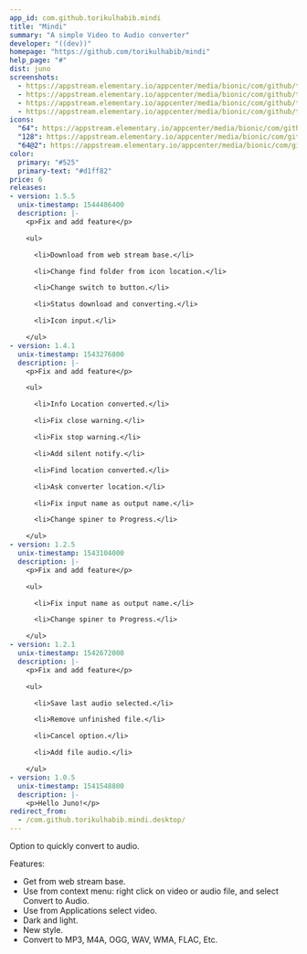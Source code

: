 ```yaml
---
app_id: com.github.torikulhabib.mindi
title: "Mindi"
summary: "A simple Video to Audio converter"
developer: "((dev))"
homepage: "https://github.com/torikulhabib/mindi"
help_page: "#"
dist: juno
screenshots:
  - https://appstream.elementary.io/appcenter/media/bionic/com/github/torikulhabib.mindi/1E1AC6DC9C6F97D1982BEBD2CC9960D3/screenshots/image-1_orig.png
  - https://appstream.elementary.io/appcenter/media/bionic/com/github/torikulhabib.mindi/1E1AC6DC9C6F97D1982BEBD2CC9960D3/screenshots/image-2_orig.png
  - https://appstream.elementary.io/appcenter/media/bionic/com/github/torikulhabib.mindi/1E1AC6DC9C6F97D1982BEBD2CC9960D3/screenshots/image-3_orig.png
  - https://appstream.elementary.io/appcenter/media/bionic/com/github/torikulhabib.mindi/1E1AC6DC9C6F97D1982BEBD2CC9960D3/screenshots/image-4_orig.png
icons:
  "64": https://appstream.elementary.io/appcenter/media/bionic/com/github/torikulhabib.mindi/1E1AC6DC9C6F97D1982BEBD2CC9960D3/icons/64x64/com.github.torikulhabib.mindi_com.github.torikulhabib.mindi.png
  "128": https://appstream.elementary.io/appcenter/media/bionic/com/github/torikulhabib.mindi/1E1AC6DC9C6F97D1982BEBD2CC9960D3/icons/128x128/com.github.torikulhabib.mindi_com.github.torikulhabib.mindi.png
  "64@2": https://appstream.elementary.io/appcenter/media/bionic/com/github/torikulhabib.mindi/1E1AC6DC9C6F97D1982BEBD2CC9960D3/icons/64x64@2/com.github.torikulhabib.mindi_com.github.torikulhabib.mindi.png
color:
  primary: "#525"
  primary-text: "#d1ff82"
price: 6
releases:
- version: 1.5.5
  unix-timestamp: 1544486400
  description: |-
    <p>Fix and add feature</p>

    <ul>

      <li>Download from web stream base.</li>

      <li>Change find folder from icon location.</li>

      <li>Change switch to button.</li>

      <li>Status download and converting.</li>

      <li>Icon input.</li>

    </ul>
- version: 1.4.1
  unix-timestamp: 1543276800
  description: |-
    <p>Fix and add feature</p>

    <ul>

      <li>Info Location converted.</li>

      <li>Fix close warning.</li>

      <li>Fix stop warning.</li>

      <li>Add silent notify.</li>

      <li>Find location converted.</li>

      <li>Ask converter location.</li>

      <li>Fix input name as output name.</li>

      <li>Change spiner to Progress.</li>

    </ul>
- version: 1.2.5
  unix-timestamp: 1543104000
  description: |-
    <p>Fix and add feature</p>

    <ul>

      <li>Fix input name as output name.</li>

      <li>Change spiner to Progress.</li>

    </ul>
- version: 1.2.1
  unix-timestamp: 1542672000
  description: |-
    <p>Fix and add feature</p>

    <ul>

      <li>Save last audio selected.</li>

      <li>Remove unfinished file.</li>

      <li>Cancel option.</li>

      <li>Add file audio.</li>

    </ul>
- version: 1.0.5
  unix-timestamp: 1541548800
  description: |-
    <p>Hello Juno!</p>
redirect_from:
  - /com.github.torikulhabib.mindi.desktop/
---
```


<p>Option to quickly convert to audio.</p>
<p>Features:</p>
<ul>
  <li>Get from web stream base.</li>
  <li>Use from context menu: right click on video or audio file, and select Convert to Audio.</li>
  <li>Use from Applications select video.</li>
  <li>Dark and light.</li>
  <li>New style.</li>
  <li>Convert to MP3, M4A, OGG, WAV, WMA, FLAC, Etc.</li>
</ul>
<p></p>